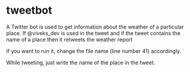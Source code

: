 # tweetbot
A Twitter bot is used to get information about the weather of a particular place. If @viveks_dev is used in the tweet and if the tweet contains the name of a place then it retweets the weather report

If you want to run it, change the file name (line number 41) accordingly.

While tweeting, just write the name of the place in the tweet.